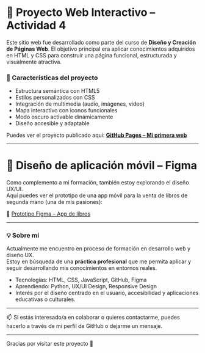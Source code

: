 # 🌿 Proyecto Web Interactivo – Actividad 4

Este sitio web fue desarrollado como parte del curso de **Diseño y Creación de Páginas Web**. El objetivo principal era aplicar conocimientos adquiridos en HTML y CSS para construir una página funcional, estructurada y visualmente atractiva.

### 🎯 Características del proyecto

- Estructura semántica con HTML5
- Estilos personalizados con CSS
- Integración de multimedia (audio, imágenes, video)
- Mapa interactivo con iconos funcionales
- Modo oscuro activable dinámicamente
- Diseño accesible y adaptable

Puedes ver el proyecto publicado aquí: **[GitHub Pages – Mi primera web](https://mel-fort.github.io/mi-primera-web/)**  

---

# 📱 Diseño de aplicación móvil – Figma

Como complemento a mi formación, también estoy explorando el diseño UX/UI.  
Aquí puedes ver el prototipo de una app móvil para la venta de libros de segunda mano (una de mis pasiones):

🔗 [Prototipo Figma – App de libros](https://www.figma.com/proto/kL4Atq14e9IHilDL1f4Z5l/Untitled?page-id=0%3A1&node-id=162-1970&p=f&viewport=1051%2C-1043%2C0.25&t=O5G1NZA1hCK2jfBs-1&scaling=scale-down&content-scaling=fixed&starting-point-node-id=13%3A8353)

---

### 💡 Sobre mí

Actualmente me encuentro en proceso de formación en desarrollo web y diseño UX.  
Estoy en búsqueda de una **práctica profesional** que me permita aplicar y seguir desarrollando mis conocimientos en entornos reales.

- Tecnologías: HTML, CSS, JavaScript, GitHub, Figma
- Aprendiendo: Python, UX/UI Design, Responsive Design
- Interés por el diseño centrado en el usuario, accesibilidad y aplicaciones educativas o culturales.

---

📫 Si estás interesado/a en colaborar o quieres contactarme, puedes hacerlo a través de mi perfil de GitHub o dejarme un mensaje.

---

Gracias por visitar este proyecto 🌱
